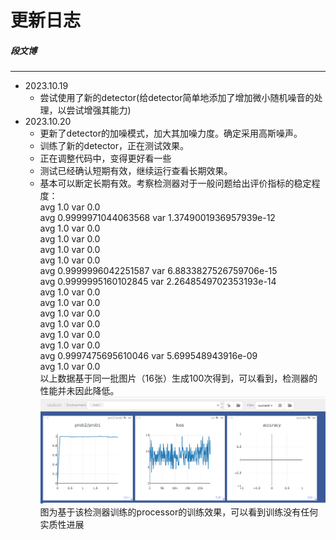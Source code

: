 # 更新日志
##### 段文博

---

+ 2023.10.19
  + 尝试使用了新的detector(给detector简单地添加了增加微小随机噪音的处理，以尝试增强其能力)
+ 2023.10.20
  + 更新了detector的加噪模式，加大其加噪力度。确定采用高斯噪声。
  + 训练了新的detector，正在测试效果。
  + 正在调整代码中，变得更好看一些
  + 测试已经确认短期有效，继续运行查看长期效果。
  + 基本可以断定长期有效。考察检测器对于一般问题给出评价指标的稳定程度：  
    avg 1.0 var 0.0  
    avg 0.9999971044063568 var 1.3749001936957939e-12  
    avg 1.0 var 0.0  
    avg 1.0 var 0.0  
    avg 1.0 var 0.0  
    avg 1.0 var 0.0  
    avg 0.9999996042251587 var 6.8833827526759706e-15  
    avg 0.9999995160102845 var 2.2648549702353193e-14  
    avg 1.0 var 0.0  
    avg 1.0 var 0.0  
    avg 1.0 var 0.0  
    avg 1.0 var 0.0  
    avg 1.0 var 0.0  
    avg 1.0 var 0.0  
    avg 0.9997475695610046 var 5.699548943916e-09  
    avg 1.0 var 0.0  
    以上数据基于同一批图片（16张）生成100次得到，可以看到，检测器的性能并未因此降低。  
  ![](效果图.png)
  图为基于该检测器训练的processor的训练效果，可以看到训练没有任何实质性进展